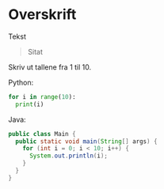 # Overskrift

Tekst

> Sitat

Skriv ut tallene fra 1 til 10.

Python:
```python
for i in range(10):
  print(i)
```

Java:
```java
public class Main {
  public static void main(String[] args) {
    for (int i = 0; i < 10; i++) {
      System.out.println(i);
    }
  }
}
```
